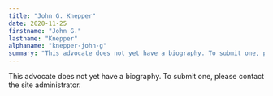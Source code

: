 ```yaml
---
title: "John G. Knepper"
date: 2020-11-25
firstname: "John G."
lastname: "Knepper"
alphaname: "knepper-john-g"
summary: "This advocate does not yet have a biography. To submit one, please contact the site administrator."
---
```

This advocate does not yet have a biography. To submit one, please contact the site administrator.

